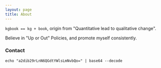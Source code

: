 ```yaml
---
layout: page
title: About 
---
```


`kgbook == kg + book`, origin from "Quantitative lead to qualitative change".

Believe in "Up or Out" Policies, and promote myself consistently.

### Contact ###
```shell
echo "a2dib29rLnN6QGdtYWlsLmNvbQo=" | base64 --decode
```
